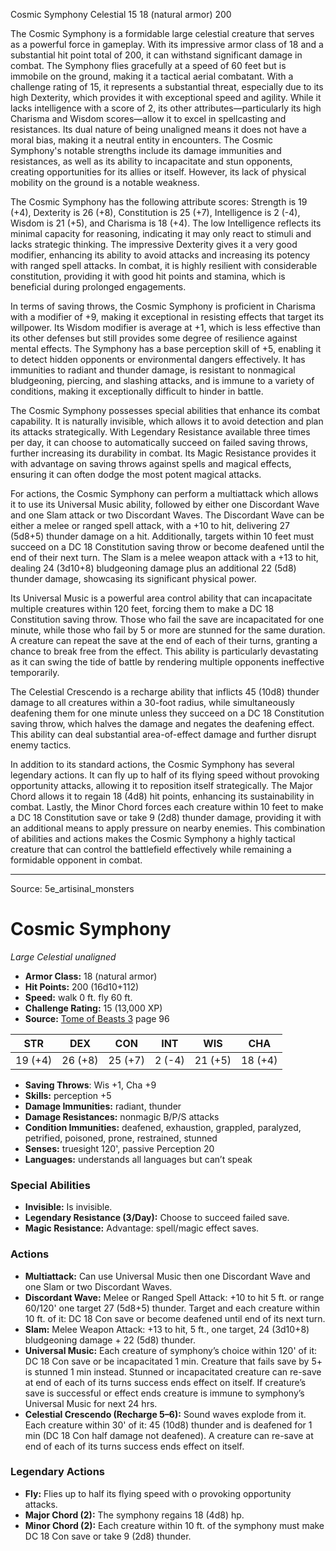 <MonsterName/>Cosmic Symphony</MonsterName>
<CreatureType/>Celestial</CreatureType>
<CR/>15</CR>
<AC/>18 (natural armor)</AC>
<HP/>200</HP>
<summary>The Cosmic Symphony is a formidable large celestial creature that serves as a powerful force in gameplay. With its impressive armor class of 18 and a substantial hit point total of 200, it can withstand significant damage in combat. The Symphony flies gracefully at a speed of 60 feet but is immobile on the ground, making it a tactical aerial combatant. With a challenge rating of 15, it represents a substantial threat, especially due to its high Dexterity, which provides it with exceptional speed and agility. While it lacks intelligence with a score of 2, its other attributes—particularly its high Charisma and Wisdom scores—allow it to excel in spellcasting and resistances. Its dual nature of being unaligned means it does not have a moral bias, making it a neutral entity in encounters. The Cosmic Symphony's notable strengths include its damage immunities and resistances, as well as its ability to incapacitate and stun opponents, creating opportunities for its allies or itself. However, its lack of physical mobility on the ground is a notable weakness.</summary>

<detail>

The Cosmic Symphony has the following attribute scores: Strength is 19 (+4), Dexterity is 26 (+8), Constitution is 25 (+7), Intelligence is 2 (-4), Wisdom is 21 (+5), and Charisma is 18 (+4). The low Intelligence reflects its minimal capacity for reasoning, indicating it may only react to stimuli and lacks strategic thinking. The impressive Dexterity gives it a very good modifier, enhancing its ability to avoid attacks and increasing its potency with ranged spell attacks. In combat, it is highly resilient with considerable constitution, providing it with good hit points and stamina, which is beneficial during prolonged engagements. 

In terms of saving throws, the Cosmic Symphony is proficient in Charisma with a modifier of +9, making it exceptional in resisting effects that target its willpower. Its Wisdom modifier is average at +1, which is less effective than its other defenses but still provides some degree of resilience against mental effects. The Symphony has a base perception skill of +5, enabling it to detect hidden opponents or environmental dangers effectively. It has immunities to radiant and thunder damage, is resistant to nonmagical bludgeoning, piercing, and slashing attacks, and is immune to a variety of conditions, making it exceptionally difficult to hinder in battle.

The Cosmic Symphony possesses special abilities that enhance its combat capability. It is naturally invisible, which allows it to avoid detection and plan its attacks strategically. With Legendary Resistance available three times per day, it can choose to automatically succeed on failed saving throws, further increasing its durability in combat. Its Magic Resistance provides it with advantage on saving throws against spells and magical effects, ensuring it can often dodge the most potent magical attacks.

For actions, the Cosmic Symphony can perform a multiattack which allows it to use its Universal Music ability, followed by either one Discordant Wave and one Slam attack or two Discordant Waves. The Discordant Wave can be either a melee or ranged spell attack, with a +10 to hit, delivering 27 (5d8+5) thunder damage on a hit. Additionally, targets within 10 feet must succeed on a DC 18 Constitution saving throw or become deafened until the end of their next turn. The Slam is a melee weapon attack with a +13 to hit, dealing 24 (3d10+8) bludgeoning damage plus an additional 22 (5d8) thunder damage, showcasing its significant physical power.

Its Universal Music is a powerful area control ability that can incapacitate multiple creatures within 120 feet, forcing them to make a DC 18 Constitution saving throw. Those who fail the save are incapacitated for one minute, while those who fail by 5 or more are stunned for the same duration. A creature can repeat the save at the end of each of their turns, granting a chance to break free from the effect. This ability is particularly devastating as it can swing the tide of battle by rendering multiple opponents ineffective temporarily. 

The Celestial Crescendo is a recharge ability that inflicts 45 (10d8) thunder damage to all creatures within a 30-foot radius, while simultaneously deafening them for one minute unless they succeed on a DC 18 Constitution saving throw, which halves the damage and negates the deafening effect. This ability can deal substantial area-of-effect damage and further disrupt enemy tactics.

In addition to its standard actions, the Cosmic Symphony has several legendary actions. It can fly up to half of its flying speed without provoking opportunity attacks, allowing it to reposition itself strategically. The Major Chord allows it to regain 18 (4d8) hit points, enhancing its sustainability in combat. Lastly, the Minor Chord forces each creature within 10 feet to make a DC 18 Constitution save or take 9 (2d8) thunder damage, providing it with an additional means to apply pressure on nearby enemies. This combination of abilities and actions makes the Cosmic Symphony a highly tactical creature that can control the battlefield effectively while remaining a formidable opponent in combat.</detail>



---

Source: 5e_artisinal_monsters

# Cosmic Symphony

*Large* *Celestial* *unaligned*

- **Armor Class:** 18 (natural armor)
- **Hit Points:** 200 (16d10+112)
- **Speed:** walk 0 ft. fly 60 ft.
- **Challenge Rating:** 15 (13,000 XP)
- **Source:** [Tome of Beasts 3](https://koboldpress.com/kpstore/product/tome-of-beasts-3-for-5th-edition/) page 96

| STR | DEX | CON | INT | WIS | CHA |
| --- | --- | --- | --- | --- | --- |
| 19 (+4) | 26 (+8) | 25 (+7) | 2 (-4) | 21 (+5) | 18 (+4) |

- **Saving Throws**: Wis +1, Cha +9
- **Skills:** perception +5
- **Damage Immunities:** radiant, thunder
- **Damage Resistances:** nonmagic B/P/S attacks 
- **Condition Immunities:** deafened, exhaustion, grappled, paralyzed, petrified, poisoned, prone, restrained, stunned
- **Senses:** truesight 120', passive Perception 20
- **Languages:** understands all languages but can’t speak

### Special Abilities

- **Invisible:** Is invisible.
- **Legendary Resistance (3/Day):** Choose to succeed failed save.
- **Magic Resistance:** Advantage: spell/magic effect saves.

### Actions

- **Multiattack:** Can use Universal Music then one Discordant Wave and one Slam or two Discordant Waves.
- **Discordant Wave:** Melee or Ranged Spell Attack: +10 to hit 5 ft. or range 60/120' one target 27 (5d8+5) thunder. Target and each creature within 10 ft. of it: DC 18 Con save or become deafened until end of its next turn.
- **Slam:** Melee Weapon Attack: +13 to hit, 5 ft., one target, 24 (3d10+8) bludgeoning damage + 22 (5d8) thunder.
- **Universal Music:** Each creature of symphony’s choice within 120' of it: DC 18 Con save or be incapacitated 1 min. Creature that fails save by 5+ is stunned 1 min instead. Stunned or incapacitated creature can re-save at end of each of its turns success ends effect on itself. If creature’s save is successful or effect ends creature is immune to symphony’s Universal Music for next 24 hrs.
- **Celestial Crescendo (Recharge 5–6):** Sound waves explode from it. Each creature within 30' of it: 45 (10d8) thunder and is deafened for 1 min (DC 18  Con half damage not deafened). A creature can re-save at end of each of its turns success ends effect on itself.



### Legendary Actions

- **Fly:** Flies up to half its flying speed with o provoking opportunity attacks.
- **Major Chord (2):** The symphony regains 18 (4d8) hp.
- **Minor Chord (2):** Each creature within 10 ft. of the symphony must make DC 18 Con save or take 9 (2d8) thunder.


